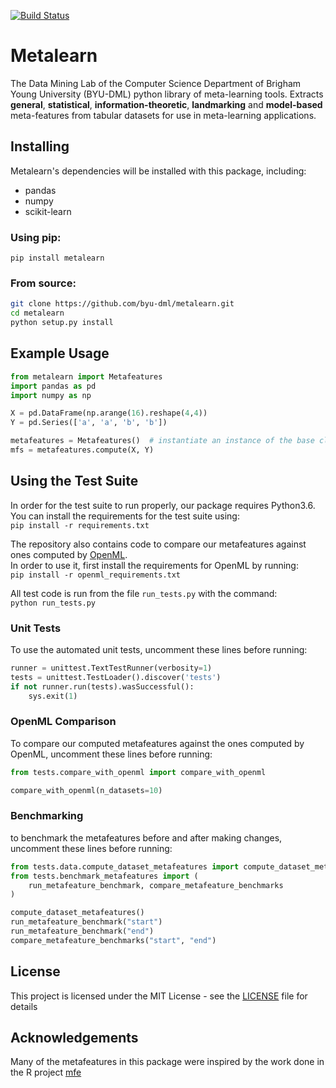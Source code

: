 [![Build Status](https://api.travis-ci.org/byu-dml/metalearn.png)](https://travis-ci.org/byu-dml/metalearn)

# Metalearn

The Data Mining Lab of the Computer Science Department of Brigham Young
University (BYU-DML) python library of meta-learning tools. Extracts **general**, **statistical**, **information-theoretic**, **landmarking** and **model-based** meta-features from tabular datasets for use in meta-learning applications.

## Installing

Metalearn's dependencies will be installed with this package, including:
- pandas
- numpy
- scikit-learn

### Using pip:  

`pip install metalearn`

### From source:

```bash
git clone https://github.com/byu-dml/metalearn.git
cd metalearn
python setup.py install
```
## Example Usage
  
```python
from metalearn import Metafeatures
import pandas as pd
import numpy as np

X = pd.DataFrame(np.arange(16).reshape(4,4))
Y = pd.Series(['a', 'a', 'b', 'b'])

metafeatures = Metafeatures()  # instantiate an instance of the base class Metafeatures
mfs = metafeatures.compute(X, Y)
```

## Using the Test Suite

In order for the test suite to run properly, our package requires Python3.6.  
You can install the requirements for the test suite using:  
`pip install -r requirements.txt`
  
The repository also contains code to compare our metafeatures against ones computed by [OpenML](https://github.com/openml/OpenML).  
In order to use it, first install the requirements for OpenML by running:  
`pip install -r openml_requirements.txt`  

All test code is run from the file `run_tests.py` with the command:  
`python run_tests.py`

### Unit Tests

To use the automated unit tests, uncomment these lines before running:  
```python
runner = unittest.TextTestRunner(verbosity=1)
tests = unittest.TestLoader().discover('tests')
if not runner.run(tests).wasSuccessful():
    sys.exit(1)
```

### OpenML Comparison

To compare our computed metafeatures against the ones computed by OpenML, uncomment these lines before running:  
```python
from tests.compare_with_openml import compare_with_openml

compare_with_openml(n_datasets=10)
```

### Benchmarking

to benchmark the metafeatures before and after making changes, uncomment these lines before running:  
```python
from tests.data.compute_dataset_metafeatures import compute_dataset_metafeatures
from tests.benchmark_metafeatures import (
    run_metafeature_benchmark, compare_metafeature_benchmarks
)

compute_dataset_metafeatures()
run_metafeature_benchmark("start")
run_metafeature_benchmark("end")
compare_metafeature_benchmarks("start", "end")
```

## License

This project is licensed under the MIT License - see the [LICENSE](https://github.com/byu-dml/metalearn/blob/develop/LICENSE) file for details

## Acknowledgements

Many of the metafeatures in this package were inspired by the work done in the R project [mfe](https://github.com/rivolli/mfe)
